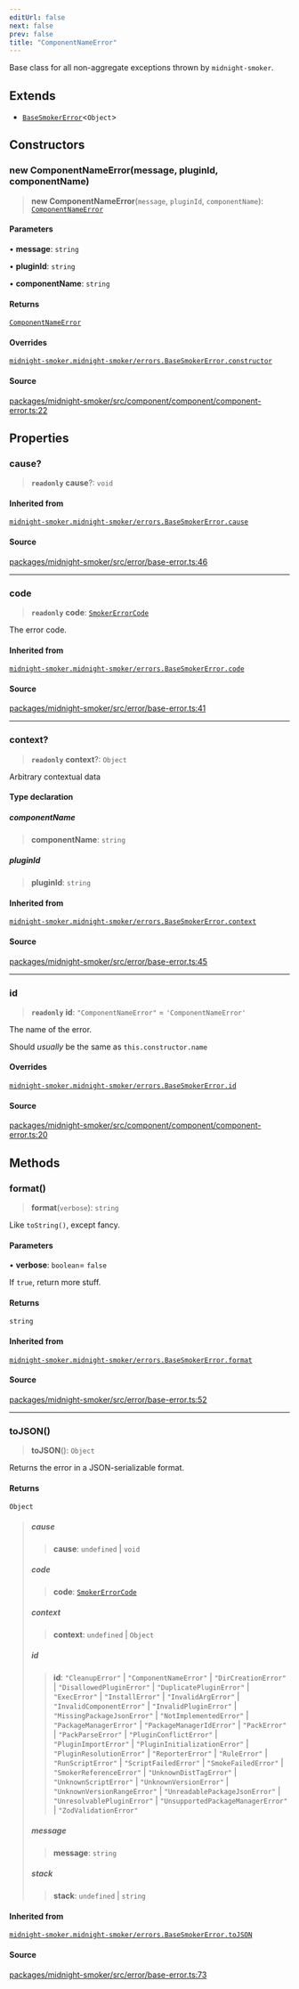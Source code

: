 ```yaml
---
editUrl: false
next: false
prev: false
title: "ComponentNameError"
---
```


Base class for all non-aggregate exceptions thrown by `midnight-smoker`.

## Extends

- [`BaseSmokerError`](/api/midnight-smoker/midnight-smoker/errors/classes/basesmokererror/)\<`Object`\>

## Constructors

### new ComponentNameError(message, pluginId, componentName)

> **new ComponentNameError**(`message`, `pluginId`, `componentName`): [`ComponentNameError`](/api/midnight-smoker/midnight-smoker/component/classes/componentnameerror/)

#### Parameters

• **message**: `string`

• **pluginId**: `string`

• **componentName**: `string`

#### Returns

[`ComponentNameError`](/api/midnight-smoker/midnight-smoker/component/classes/componentnameerror/)

#### Overrides

[`midnight-smoker.midnight-smoker/errors.BaseSmokerError.constructor`](/api/midnight-smoker/midnight-smoker/errors/classes/basesmokererror/#constructors)

#### Source

[packages/midnight-smoker/src/component/component/component-error.ts:22](https://github.com/boneskull/midnight-smoker/blob/417858b/packages/midnight-smoker/src/component/component/component-error.ts#L22)

## Properties

### cause?

> **`readonly`** **cause**?: `void`

#### Inherited from

[`midnight-smoker.midnight-smoker/errors.BaseSmokerError.cause`](/api/midnight-smoker/midnight-smoker/errors/classes/basesmokererror/#cause)

#### Source

[packages/midnight-smoker/src/error/base-error.ts:46](https://github.com/boneskull/midnight-smoker/blob/417858b/packages/midnight-smoker/src/error/base-error.ts#L46)

***

### code

> **`readonly`** **code**: [`SmokerErrorCode`](/api/midnight-smoker/midnight-smoker/errors/type-aliases/smokererrorcode/)

The error code.

#### Inherited from

[`midnight-smoker.midnight-smoker/errors.BaseSmokerError.code`](/api/midnight-smoker/midnight-smoker/errors/classes/basesmokererror/#code)

#### Source

[packages/midnight-smoker/src/error/base-error.ts:41](https://github.com/boneskull/midnight-smoker/blob/417858b/packages/midnight-smoker/src/error/base-error.ts#L41)

***

### context?

> **`readonly`** **context**?: `Object`

Arbitrary contextual data

#### Type declaration

##### componentName

> **componentName**: `string`

##### pluginId

> **pluginId**: `string`

#### Inherited from

[`midnight-smoker.midnight-smoker/errors.BaseSmokerError.context`](/api/midnight-smoker/midnight-smoker/errors/classes/basesmokererror/#context)

#### Source

[packages/midnight-smoker/src/error/base-error.ts:45](https://github.com/boneskull/midnight-smoker/blob/417858b/packages/midnight-smoker/src/error/base-error.ts#L45)

***

### id

> **`readonly`** **id**: `"ComponentNameError"` = `'ComponentNameError'`

The name of the error.

Should _usually_ be the same as `this.constructor.name`

#### Overrides

[`midnight-smoker.midnight-smoker/errors.BaseSmokerError.id`](/api/midnight-smoker/midnight-smoker/errors/classes/basesmokererror/#abstract-id)

#### Source

[packages/midnight-smoker/src/component/component/component-error.ts:20](https://github.com/boneskull/midnight-smoker/blob/417858b/packages/midnight-smoker/src/component/component/component-error.ts#L20)

## Methods

### format()

> **format**(`verbose`): `string`

Like `toString()`, except fancy.

#### Parameters

• **verbose**: `boolean`= `false`

If `true`, return more stuff.

#### Returns

`string`

#### Inherited from

[`midnight-smoker.midnight-smoker/errors.BaseSmokerError.format`](/api/midnight-smoker/midnight-smoker/errors/classes/basesmokererror/#format)

#### Source

[packages/midnight-smoker/src/error/base-error.ts:52](https://github.com/boneskull/midnight-smoker/blob/417858b/packages/midnight-smoker/src/error/base-error.ts#L52)

***

### toJSON()

> **toJSON**(): `Object`

Returns the error in a JSON-serializable format.

#### Returns

`Object`

> ##### cause
>
> > **cause**: `undefined` \| `void`
>
> ##### code
>
> > **code**: [`SmokerErrorCode`](/api/midnight-smoker/midnight-smoker/errors/type-aliases/smokererrorcode/)
>
> ##### context
>
> > **context**: `undefined` \| `Object`
>
> ##### id
>
> > **id**: `"CleanupError"` \| `"ComponentNameError"` \| `"DirCreationError"` \| `"DisallowedPluginError"` \| `"DuplicatePluginError"` \| `"ExecError"` \| `"InstallError"` \| `"InvalidArgError"` \| `"InvalidComponentError"` \| `"InvalidPluginError"` \| `"MissingPackageJsonError"` \| `"NotImplementedError"` \| `"PackageManagerError"` \| `"PackageManagerIdError"` \| `"PackError"` \| `"PackParseError"` \| `"PluginConflictError"` \| `"PluginImportError"` \| `"PluginInitializationError"` \| `"PluginResolutionError"` \| `"ReporterError"` \| `"RuleError"` \| `"RunScriptError"` \| `"ScriptFailedError"` \| `"SmokeFailedError"` \| `"SmokerReferenceError"` \| `"UnknownDistTagError"` \| `"UnknownScriptError"` \| `"UnknownVersionError"` \| `"UnknownVersionRangeError"` \| `"UnreadablePackageJsonError"` \| `"UnresolvablePluginError"` \| `"UnsupportedPackageManagerError"` \| `"ZodValidationError"`
>
> ##### message
>
> > **message**: `string`
>
> ##### stack
>
> > **stack**: `undefined` \| `string`
>

#### Inherited from

[`midnight-smoker.midnight-smoker/errors.BaseSmokerError.toJSON`](/api/midnight-smoker/midnight-smoker/errors/classes/basesmokererror/#tojson)

#### Source

[packages/midnight-smoker/src/error/base-error.ts:73](https://github.com/boneskull/midnight-smoker/blob/417858b/packages/midnight-smoker/src/error/base-error.ts#L73)
